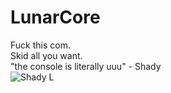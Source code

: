 # LunarCore
Fuck this com. 
<br>
Skid all you want.
<br>
"the console is literally uuu" - Shady
<br>
![Shady L](https://media.discordapp.net/attachments/954527554935586886/1005224275189448767/unknown.png "Bozo")
